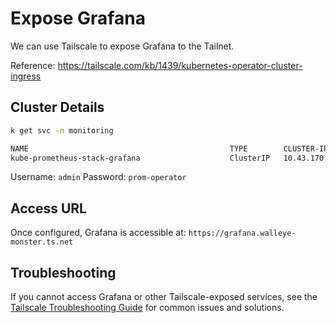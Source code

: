 # Expose Grafana

We can use Tailscale to expose Grafana to the Tailnet.

Reference: https://tailscale.com/kb/1439/kubernetes-operator-cluster-ingress

## Cluster Details

```bash
k get svc -n monitoring

NAME                                             TYPE        CLUSTER-IP      EXTERNAL-IP   PORT(S)                      AGE
kube-prometheus-stack-grafana                    ClusterIP   10.43.170.101   <none>        80/TCP                       23h
```

Username: `admin` Password: `prom-operator`

## Access URL

Once configured, Grafana is accessible at: `https://grafana.walleye-monster.ts.net`

## Troubleshooting

If you cannot access Grafana or other Tailscale-exposed services, see the [Tailscale Troubleshooting Guide](./troubleshooting.md) for common issues and solutions.
